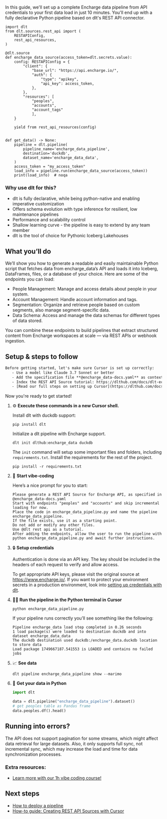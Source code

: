 In this guide, we'll set up a complete Encharge data pipeline from API credentials to your first data load in just 10 minutes. You'll end up with a fully declarative Python pipeline based on dlt's REST API connector.

```python-outcome
import dlt
from dlt.sources.rest_api import (
    RESTAPIConfig,
    rest_api_resources,
)

@dlt.source
def encharge_data_source(access_token=dlt.secrets.value):
    config: RESTAPIConfig = {
        "client": {
            "base_url": "https://api.encharge.io/",
            "auth": {
                "type": "apikey",
                "api_key": access_token,
            },
        },
        "resources": [
            "peoples",
            "accounts",
            "account_tags"
            ],
    }

    yield from rest_api_resources(config)


def get_data() -> None:
    pipeline = dlt.pipeline(
        pipeline_name='encharge_data_pipeline',
        destination='duckdb',
        dataset_name='encharge_data_data', 
    )
    access_token = "my_access_token"
    load_info = pipeline.run(encharge_data_source(access_token))
    print(load_info)  # noqa
```

### Why use dlt for this?

- dlt is fully declarative, while being python-native and enabling imperative customization
- Offers schema evolution with type inference for resilient, low maintenance pipelines
- Performance and scalability control
- Shallow learning curve - the pipeline is easy to extend by any team member
- dlt is the tool of choice for Pythonic Iceberg Lakehouses

## What you’ll do

We’ll show you how to generate a readable and easily maintainable Python script that fetches data from encharge_data’s API and loads it into Iceberg, DataFrames, files, or a database of your choice. Here are some of the endpoints you can load:

- People Management: Manage and access details about people in your system.
- Account Management: Handle account information and tags.
- Segmentation: Organize and retrieve people based on custom segments, also manage segment-specific data.
- Data Schema: Access and manage the data schemas for different types of data stored.

You can combine these endpoints to build pipelines that extract structured content from Encharge workspaces at scale — via REST APIs or webhook ingestion.

## Setup & steps to follow

```default
Before getting started, let's make sure Cursor is set up correctly:
   - Use a model like Claude 3.7 Sonnet or better
   - Add the specification file **@encharge_data-docs.yaml** as context
   - Index the REST API Source tutorial: https://dlthub.com/docs/dlt-ecosystem/verified-sources/rest_api/ and add it to context as **@dlt rest api**
   - [Read our full steps on setting up Cursor](https://dlthub.com/docs/dlt-ecosystem/llm-tooling/cursor-restapi#23-configuring-cursor-with-documentation)
```

Now you're ready to get started! 

1. ⚙️ **Execute these commands in a new Cursor shell.**
    
    Install dlt with duckdb support:
    ```shell
    pip install dlt
    ```

    Initialize a dlt pipeline with Encharge support.
    ```shell
    dlt init dlthub:encharge_data duckdb
    ```

    The `init` command will setup some important files and folders, including `requirements.txt`. Install the requirements for the rest of the project.
    ```shell
    pip install -r requirements.txt
    ```
    
2. 🤠 **Start vibe-coding**
    
    Here’s a nice prompt for you to start: 
    
    ```prompt
    Please generate a REST API Source for Encharge API, as specified in @encharge_data-docs.yaml 
    Start with endpoints "peoples" and "accounts" and skip incremental loading for now. 
    Place the code in encharge_data_pipeline.py and name the pipeline encharge_data_pipeline. 
    If the file exists, use it as a starting point. 
    Do not add or modify any other files. 
    Use @dlt rest api as a tutorial. 
    After adding the endpoints, allow the user to run the pipeline with python encharge_data_pipeline.py and await further instructions.
    ```

    
3. 🔒 **Setup credentials** 
    
    Authentication is done via an API key. The key should be included in the headers of each request to verify and allow access.
    
    To get appropriate API keys, please visit the original source at https://www.encharge.io/.
    If you want to protect your environment secrets in a production environment, look into [setting up credentials with dlt](https://dlthub.com/docs/walkthroughs/add_credentials).
    
4. 🏃‍♀️ **Run the pipeline in the Python terminal in Cursor**
    
    ```shell
    python encharge_data_pipeline.py
    ```
    
    If your pipeline runs correctly you’ll see something like the following:
    
    ```shell
    Pipeline encharge_data load step completed in 0.26 seconds
    1 load package(s) were loaded to destination duckdb and into dataset encharge_data_data
    The duckdb destination used duckdb:/encharge_data.duckdb location to store data
    Load package 1749667187.541553 is LOADED and contains no failed jobs
    ```
    
5. 📈 **See data**
    
    ```shell
    dlt pipeline encharge_data_pipeline show --marimo
    ```
    
6. 🐍 **Get your data in Python**
    
    ```python
    import dlt

   data = dlt.pipeline("encharge_data_pipeline").dataset()
   # get peoples table as Pandas frame
   data.peoples.df().head()
    ```

## Running into errors?

The API does not support pagination for some streams, which might affect data retrieval for large datasets. Also, it only supports full sync, not incremental sync, which may increase the load and time for data synchronization processes.

### Extra resources:

- [Learn more with our 1h vibe coding course!](https://www.youtube.com/watch?v=GGid70rnJuM)

## Next steps

- [How to deploy a pipeline](https://dlthub.com/docs/walkthroughs/deploy-a-pipeline)
- [How-to guide: Creating REST API Sources with Cursor](https://dlthub.com/docs/dlt-ecosystem/llm-tooling/cursor-restapi)